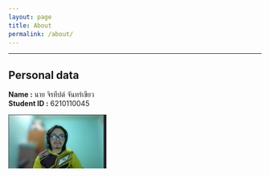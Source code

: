 ```yaml
---
layout: page
title: About
permalink: /about/
---
```

_________________

## Personal data

**Name :** นาย จิรทีปต์ จันทร์เขียว  
**Student ID :** 6210110045

![Profile Picture](/images/Test.jpg "Profile Picture")




[jekyll-organization]: https://github.com/jekyll

